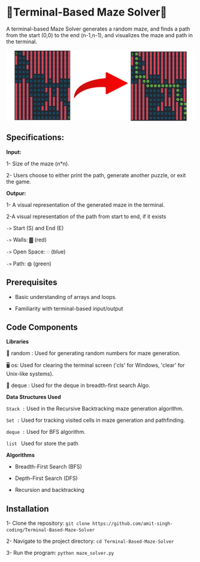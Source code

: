 
# 🔷Terminal-Based Maze Solver🔷

A terminal-based Maze Solver generates a random maze, and finds a path from the start (0,0) to the end (n-1,n-1), and visualizes the maze and path in the terminal.


![Maze Solver Screenshot](https://github.com/amit-singh-coding/Terminal-Based-Maze-Solver/blob/main/maze_img.jpg)




## Specifications:

**Input:** 

1- Size of the maze (n*n).

2- Users choose to either print the path, generate another puzzle, or exit the game.

**Outpur:**

1- A visual representation of the generated maze in the terminal.

2-A visual representation of the path from start to end, if it exists

`->` Start (S) and End (E)

`->` Walls: ▓ (red) 

`->` Open Space: ◌ (blue)

`->` Path: ◍ (green)



## Prerequisites

- Basic understanding of arrays and loops.

- Familiarity with terminal-based input/output


## Code Components

**Libraries**

🎲 random : Used for generating random numbers for maze generation.

🖥️ os: Used for clearing the terminal screen ('cls' for Windows, 'clear' for Unix-like systems).


🧱 deque : Used for the deque in breadth-first search Algo.

**Data Structures Used**

`Stack :` Used in the Recursive Backtracking maze generation algorithm.

`Set :` Used for tracking visited cells in maze generation and pathfinding.

`deque :` Used for BFS algorithm.

`list ` Used for store the path 

**Algorithms**

+ Breadth-First Search (BFS)

+ Depth-First Search (DFS)

+ Recursion and backtracking
## Installation

1- Clone the repository: `git clone https://github.com/amit-singh-coding/Terminal-Based-Maze-Solver`

2- Navigate to the project directory: `cd Terminal-Based-Maze-Solver`

3- Run the program: `python maze_solver.py` 

